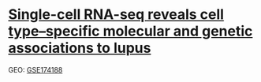 # [Single-cell RNA-seq reveals cell type–specific molecular and genetic associations to lupus](https://pubmed.ncbi.nlm.nih.gov/35389781/)
GEO: [GSE174188](https://www.ncbi.nlm.nih.gov/geo/query/acc.cgi?acc=GSE174188)
